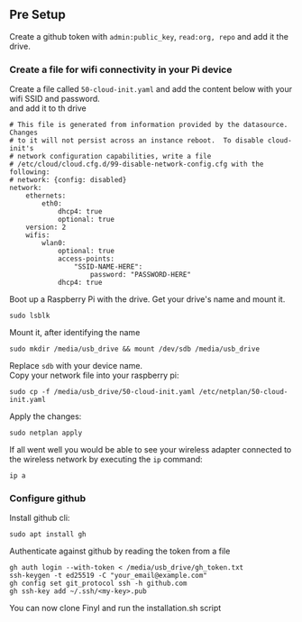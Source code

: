 ## Pre Setup
Create a github token with `admin:public_key`, `read:org, repo` and add it the drive. <br>
### Create a file for wifi connectivity in your Pi device
Create a file called `50-cloud-init.yaml` and add the content below with your wifi SSID and password. <br>
and add it to th drive
```
# This file is generated from information provided by the datasource.  Changes
# to it will not persist across an instance reboot.  To disable cloud-init's
# network configuration capabilities, write a file
# /etc/cloud/cloud.cfg.d/99-disable-network-config.cfg with the following:
# network: {config: disabled}
network:
    ethernets:
        eth0:
            dhcp4: true
            optional: true
    version: 2
    wifis:
        wlan0:
            optional: true
            access-points:
                "SSID-NAME-HERE":
                    password: "PASSWORD-HERE"
            dhcp4: true
```
Boot up a Raspberry Pi with the drive. Get your drive's name and mount it. <br>
```shell
sudo lsblk
```
Mount it, after identifying the name <br>
```shell
sudo mkdir /media/usb_drive && mount /dev/sdb /media/usb_drive
```
Replace `sdb` with your device name. <br>
Copy your network file into your raspberry pi:
```shell
sudo cp -f /media/usb_drive/50-cloud-init.yaml /etc/netplan/50-cloud-init.yaml
```
Apply the changes:
```shell
sudo netplan apply
```
If all went well you would be able to see your wireless adapter connected to the wireless network by executing the `ip` command:
```shell
ip a
```
### Configure github
Install github cli:
```shell
sudo apt install gh
```
Authenticate against github by reading the token from a file
```shell
gh auth login --with-token < /media/usb_drive/gh_token.txt
ssh-keygen -t ed25519 -C "your_email@example.com"
gh config set git_protocol ssh -h github.com
gh ssh-key add ~/.ssh/<my-key>.pub
```
You can now clone Finyl and run the installation.sh script
